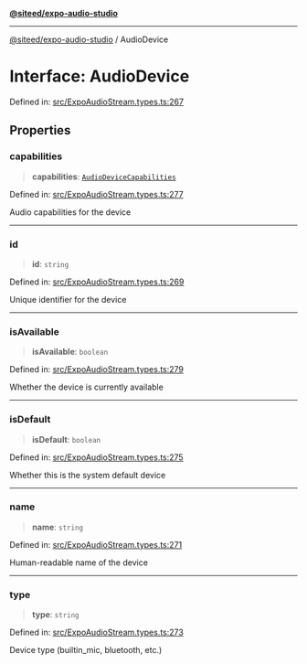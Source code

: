 [**@siteed/expo-audio-studio**](../README.md)

***

[@siteed/expo-audio-studio](../README.md) / AudioDevice

# Interface: AudioDevice

Defined in: [src/ExpoAudioStream.types.ts:267](https://github.com/deeeed/expo-audio-stream/blob/acf23f6c5feaf05159a3376898117bd6525f08bd/packages/expo-audio-studio/src/ExpoAudioStream.types.ts#L267)

## Properties

### capabilities

> **capabilities**: [`AudioDeviceCapabilities`](AudioDeviceCapabilities.md)

Defined in: [src/ExpoAudioStream.types.ts:277](https://github.com/deeeed/expo-audio-stream/blob/acf23f6c5feaf05159a3376898117bd6525f08bd/packages/expo-audio-studio/src/ExpoAudioStream.types.ts#L277)

Audio capabilities for the device

***

### id

> **id**: `string`

Defined in: [src/ExpoAudioStream.types.ts:269](https://github.com/deeeed/expo-audio-stream/blob/acf23f6c5feaf05159a3376898117bd6525f08bd/packages/expo-audio-studio/src/ExpoAudioStream.types.ts#L269)

Unique identifier for the device

***

### isAvailable

> **isAvailable**: `boolean`

Defined in: [src/ExpoAudioStream.types.ts:279](https://github.com/deeeed/expo-audio-stream/blob/acf23f6c5feaf05159a3376898117bd6525f08bd/packages/expo-audio-studio/src/ExpoAudioStream.types.ts#L279)

Whether the device is currently available

***

### isDefault

> **isDefault**: `boolean`

Defined in: [src/ExpoAudioStream.types.ts:275](https://github.com/deeeed/expo-audio-stream/blob/acf23f6c5feaf05159a3376898117bd6525f08bd/packages/expo-audio-studio/src/ExpoAudioStream.types.ts#L275)

Whether this is the system default device

***

### name

> **name**: `string`

Defined in: [src/ExpoAudioStream.types.ts:271](https://github.com/deeeed/expo-audio-stream/blob/acf23f6c5feaf05159a3376898117bd6525f08bd/packages/expo-audio-studio/src/ExpoAudioStream.types.ts#L271)

Human-readable name of the device

***

### type

> **type**: `string`

Defined in: [src/ExpoAudioStream.types.ts:273](https://github.com/deeeed/expo-audio-stream/blob/acf23f6c5feaf05159a3376898117bd6525f08bd/packages/expo-audio-studio/src/ExpoAudioStream.types.ts#L273)

Device type (builtin_mic, bluetooth, etc.)
